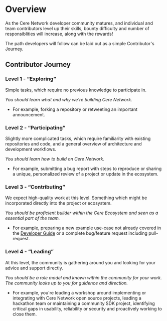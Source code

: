 # Overview

As the Cere Network developer community matures, and individual and team contributors level up their skills, bounty difficulty and number of responsiblities will increase, along with the rewards!

The path developers will follow can be laid out as a simple Contributor's Journey. 

## Contributor Journey

### Level 1 - “Exploring”

Simple tasks, which require no previous knowledge to participate in. 

*You should learn what and why we're building Cere Network.*

- For example, forking a repository or retweeting an important announcement.

### Level 2 - “Participating”

Slightly more complicated tasks, which require familiarity with existing repositories and code, and a general overview of architecture and development workflows. 

*You should learn how to build on Cere Network.*

- For example, submitting a bug report with steps to reproduce or sharing a unique, personalized review of a project or update in the ecosystem.

### Level 3 - “Contributing”

We expect high-quality work at this level. Something which might be incorporated directly into the project or ecosystem. 

*You should be proficient builder within the Cere Ecosystem and seen as a essential part of the team.* 

- For example, preparing a new example use-case not already covered in the [Developer Guide](/ddc/developer-guide/examples/) or a complete bug/feature request including pull-request.

### Level 4 - “Leading”

At this level, the community is gathering around you and looking for your advice and support directly. 

*You should be a role model and known within the community for your work. The community looks up to you for guidence and direction.*

- For example, you're leading a workshop around implementing or integrating with Cere Network open source projects, leading a hackathon team or maintaining a community SDK project, identifying critical gaps in usability, reliability or security and proactively working to close them.
